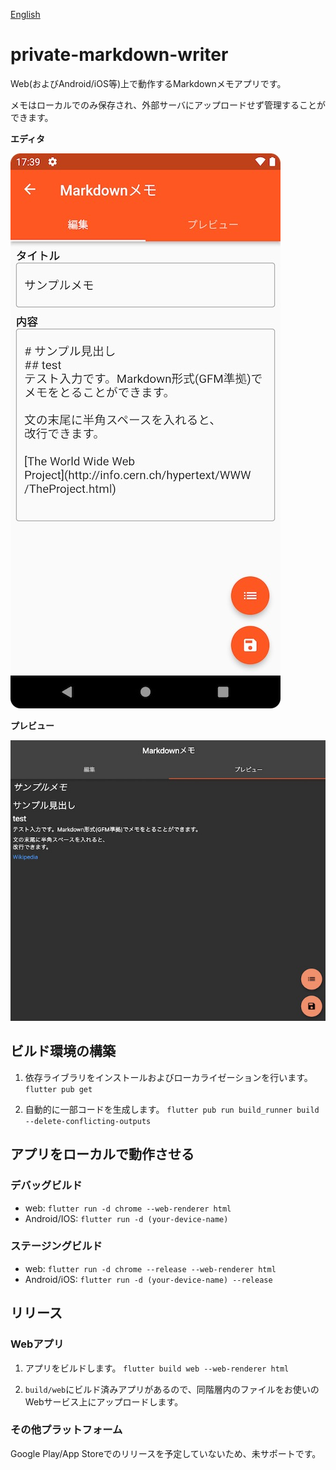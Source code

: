 [English](README.md)

# private-markdown-writer
Web(およびAndroid/iOS等)上で動作するMarkdownメモアプリです。

メモはローカルでのみ保存され、外部サーバにアップロードせず管理することができます。

**エディタ**

![エディタ](docs/editor_ja.jpg)

**プレビュー**

![プレビュー](docs/preview_ja.jpg)

## ビルド環境の構築
1. 依存ライブラリをインストールおよびローカライゼーションを行います。
`flutter pub get`

1. 自動的に一部コードを生成します。
`flutter pub run build_runner build --delete-conflicting-outputs`

## アプリをローカルで動作させる
### デバッグビルド
- web: `flutter run -d chrome --web-renderer html`
- Android/IOS: `flutter run -d (your-device-name)`

### ステージングビルド
- web: `flutter run -d chrome --release --web-renderer html`
- Android/iOS: `flutter run -d (your-device-name) --release`

## リリース
### Webアプリ
1. アプリをビルドします。
`flutter build web --web-renderer html`

2. `build/web`にビルド済みアプリがあるので、同階層内のファイルをお使いのWebサービス上にアップロードします。

### その他プラットフォーム
Google Play/App Storeでのリリースを予定していないため、未サポートです。
